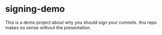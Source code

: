 # signing-demo

This is a demo project about why you should sign your commits.
this repo makes no sense without the presentation.
